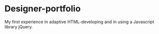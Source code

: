 # Designer-portfolio
 
My first experience in adaptive HTML-developing and in using a Javascript library jQuery.
